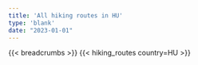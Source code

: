 ```yaml
---
title: 'All hiking routes in HU'
type: 'blank'
date: "2023-01-01"
---
```


{{< breadcrumbs >}}
{{< hiking_routes country=HU >}}
